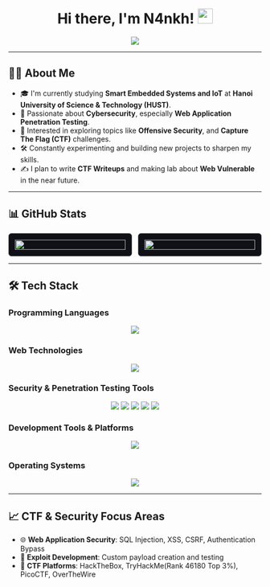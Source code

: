 <h1 align="center"> 
  Hi there, I'm N4nkh! <img src="https://raw.githubusercontent.com/MartinHeinz/MartinHeinz/master/wave.gif" width="30px" height="30px" />
</h1>
<p align="center">
  <img src="https://readme-typing-svg.herokuapp.com?font=Fira+Code&size=22&pause=1000&center=true&vCenter=true&width=650&lines=CTF+Player+%7C+Web+Exploitation;Web+Pentest+%7C+Red+Team" />
</p>

---

## 😶‍🌫️ About Me  
- 🎓 I'm currently studying **Smart Embedded Systems and IoT** at **Hanoi University of Science & Technology (HUST)**.  
- 🔐 Passionate about **Cybersecurity**, especially **Web Application Penetration Testing**.  
- 🧠 Interested in exploring topics like  **Offensive Security**, and **Capture The Flag (CTF)** challenges.  
- 🛠️ Constantly experimenting and building new projects to sharpen my skills.  
- ✍ I plan to write **CTF Writeups** and making lab about **Web Vulnerable** in the near future.  

---

## 📊 GitHub Stats  
<div style="display: flex; justify-content: center; align-items: stretch; flex-wrap: wrap; gap: 12px; max-width: 900px; margin: 0 auto;">

  <div style="flex: 1 1 220px; background-color: #0f1117; border: 1px solid #555; border-radius: 6px; padding: 12px; display: flex;">
    <img
      src="https://github-readme-stats.vercel.app/api?username=Saudadeeee&show_icons=true&theme=radical&count_private=true&hide_rank=false"
      style="width: 100%; height: 100%; object-fit: contain;"
    />
  </div>

  <div style="flex: 1 1 220px; background-color: #0f1117; border: 1px solid #555; border-radius: 6px; padding: 12px; display: flex;">
    <img
      src="https://github-readme-stats.vercel.app/api/top-langs/?username=Saudadeeee&layout=compact&theme=radical&hide=html,css,scss"
      style="width: 100%; height: 100%; object-fit: contain;"
    />
  </div>

</div>

---

## 🛠️ Tech Stack

### Programming Languages
<p align="center">
  <img src="https://skillicons.dev/icons?i=python,c,cpp,js,php,bash,java" />
</p>

### Web Technologies
<p align="center">
  <img src="https://skillicons.dev/icons?i=html,css,nodejs,react,express,mysql,mongodb" />
</p>

### Security & Penetration Testing Tools
<p align="center">
  <img src="https://img.shields.io/badge/-Burp%20Suite-FF6633?style=for-the-badge&logo=burpsuite&logoColor=white" />
  <img src="https://img.shields.io/badge/-Metasploit-0078D4?style=for-the-badge&logo=metasploit&logoColor=white" />
  <img src="https://img.shields.io/badge/-Wireshark-1679A7?style=for-the-badge&logo=wireshark&logoColor=white" />
  <img src="https://img.shields.io/badge/-Nmap-4682B4?style=for-the-badge&logo=nmap&logoColor=white" />
  <img src="https://img.shields.io/badge/-OWASP%20ZAP-00549F?style=for-the-badge&logo=owasp&logoColor=white" />
</p>

### Development Tools & Platforms
<p align="center">
  <img src="https://skillicons.dev/icons?i=git,github,vscode,docker,vim" />
</p>

### Operating Systems
<p align="center">
  <img src="https://skillicons.dev/icons?i=linux,ubuntu,windows" />
</p>

---

## 📈 CTF & Security Focus Areas
- 🌐 **Web Application Security**: SQL Injection, XSS, CSRF, Authentication Bypass
- 🎯 **Exploit Development**: Custom payload creation and testing
- 🏁 **CTF Platforms**: HackTheBox, TryHackMe(Rank 46180 Top 3%), PicoCTF, OverTheWire
